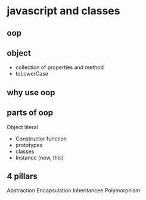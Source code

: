 
# javascript and classes

## oop

## object
- collection of properties and method
- toLowerCase

## why use oop

## parts of oop
Object literal

- Constructor function
- prototypes
- classes
- Instance (new, this)

## 4 pillars
Abstraction
Encapsulation
Inheritancee
Polymorphism